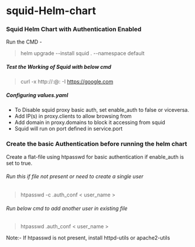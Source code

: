 # squid-Helm-chart

### Squid Helm Chart with Authentication Enabled
Run the CMD -
> helm upgrade  --install squid . --namespace default

##### Test the Working of Squid with below cmd
> curl -x http://<username>:<pasword>@<node-ip>:<node-port> -I https://google.com

##### Configuring values.yaml

*    To Disable squid proxy basic auth, set enable_auth to false or viceversa.
*    Add IP(s) in proxy.clients to allow browsing from
*    Add domain in proxy.domains to block it accessing from squid
*    Squid will run on port defined in service.port

### Create the basic Authentication before running the helm chart
Create a flat-file using htpasswd for basic authentication if enable_auth is set to true.
###### Run this if file not present or need to create a single user
> htpasswd -c .auth_conf < user_name >
###### Run below cmd to add another user in existing file
> htpasswd .auth_conf < user_name >

Note:- If htpasswd is not present, install httpd-utils or apache2-utils